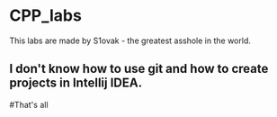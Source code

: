 # CPP_labs

This labs are made by S1ovak - the greatest asshole in the world.

## **I don't know how to use git and how to create projects in Intellij IDEA.**
#That's all